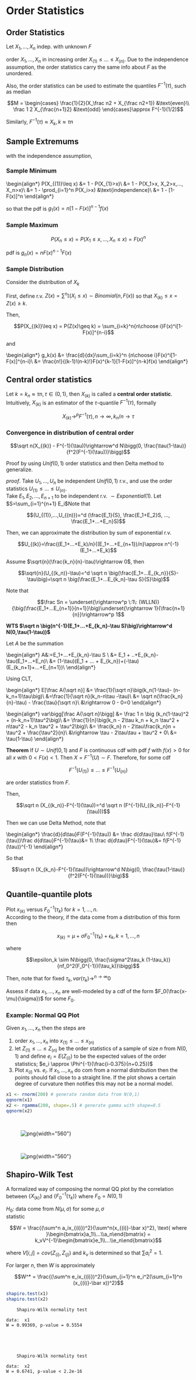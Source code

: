 # Order Statistics

## Order Statistics

Let $X_1,...,X_n$ indep. with unknown $F$

order $X_1,...,X_n$ in increasing order $X_{(1)}\leq ... \leq X_{(n)}$. Due to the independence assumption, the order statistics carry the same info about $F$ as the unordered.  

Also, the order statistics can be used to estimate the quantiles $F^{-1}(\tau)$, such as median 

$$M = \begin{cases}
\frac{1}{2}(X_\frac n2 + X_{\frac n2+1}) &\text{even}\\
\frac 1 2 X_{\frac{n+1}2} &\text{odd}
\end{cases}\approx F^{-1}(1/2)$$ 

Similarly, $F^{-1}(\tau)\approx X_{k}, k \approx \tau n$

## Sample Extremums
with the independence assumption, 

### Sample Minimum

\begin{align*}
P(X_{(1)}\leq x) &= 1 - P(X_{1}>x)\\
&= 1 - P(X_1>x, X_2>x,..., X_n>x)\\
&= 1 - \prod_{i=1}^n P(X_i>x) &\text{independence}\\
&= 1 - [1-F(x)]^n
\end{align*}

so that the pdf is $g_1(x) = n[1-F(x)]^{n-1}f(x)$
### Sample Maximum

$$P(X_{n}\leq x) = P(X_1\leq x, ..., X_n\leq x)= F(x)^n$$

pdf is $g_n(x) = nF(x)^{n-1}F(x)$

### Sample Distribution
Consider the distribution of $X_{k}$

First, define r.v. $Z(x) = \sum^n\mathbb I(X_i\leq x) \sim Binomial(n,F(x))$ so that $X_{(k)}\leq x = Z(x)\geq k$. 

Then, 

$$P(X_{(k)}\leq x) = P(Z(x)\geq k) = \sum_{i=k}^n{n\choose i}F(x)^i[1-F(x)]^{n-i}$$

and 

\begin{align*}
g_k(x) &= \frac{d}{dx}\sum_{i=k}^n {n\choose i}F(x)^i[1-F(x)]^{n-i}\\
&= \frac{n!}{(k-1)!(n-k)!}F(x)^{k-1}[1-F(x)]^{n-k}f(x)
\end{align*}

## Central order statistics
Let $k = k_n\approx \tau n, \tau \in (0,1)$, then $X_{(k)}$ is called a __central order statistic__.  
Intuitively, $X_{(k)}$ is an estimator of the $\tau$-quantile $F^{-1}(\tau)$, formally 

$$X_{(k)} \rightarrow^p F^{-1}(\tau), n\rightarrow \infty, k_n/n\rightarrow \tau$$

### Convergence in distribution of central order 

$$\sqrt n(X_{(k)} - F^{-1}(\tau))\rightarrow^d N\bigg(0, \frac{\tau(1-\tau)}{f^2(F^{-1}(\tau))}\bigg)$$

Proof by using $Unif(0,1)$ order statistics and then Delta method to generalize.

_proof_. Take $U_1,...,U_n$ be independent $Unif(0,1)$ r.v., and use the order statistics $U_{(1)}\leq ... \leq U_{(n)}$.  
Take $E_1,E_2,...,E_{n+1}$ to be independent r.v. $\sim Exponential(1)$. Let $S=\sum_{i=1}^{n+1}
E_i$Note that 

$$(U_{(1)},...,U_{(n)})=^d (\frac{E_1}{S}, \frac{E_1+E_2}S, ..., \frac{E_1+...+E_n}S)$$

Then, we can approximate the distribution by sum of exponential r.v. 

$$U_{(k)}=\frac{(E_1+...+E_k)/n}{(E_1+...+E_{n+1})/n}\approx n^{-1}(E_1+...+E_k)$$

Assume $\sqrt{n}(\frac{k_n}{n}-\tau)\rightarrow 0$, then 

$$\sqrt{n}(U_{(k_n)}-\tau)=^d \sqrt n \big(\frac{E_1+...E_{k_n}}{S}-\tau\big)=\sqrt n \big(\frac{E_1+...E_{k_n}-\tau S}{S}\big)$$

Note that 

$$\frac Sn = \underset{\rightarrow^p \:1\: (WLLN)}{\big(\frac{E_1+...E_{n+1}}{n+1}}\big)\underset{\rightarrow 1}{\frac{n+1}{n}}\rightarrow^p 1$$

__WTS $\sqrt n \big(n^{-1}(E_1+...+E_{k_n}-\tau S)\big)\rightarrow^d N(0,\tau(1-\tau))$__

Let $A$ be the summation

\begin{align*}
A&:=E_1+...+E_{k_n}-\tau S \\
&= E_1 + ..+E_{k_n}-\tau(E_1+...+E_n)\\
&= (1-\tau)(E_1 + ... + E_{k_n})+(-\tau)(E_{k_n+1}+...+E_{n+1})\\
\end{align*}

Using CLT, 

\begin{align*}
E[\frac A{\sqrt n}] &= \frac{1}{\sqrt n}\big(k_n(1-\tau)- (n-k_n+1)\tau\big)\\
&=\frac{1}{\sqrt n}(k_n-n\tau -\tau)\\
&= \sqrt n(\frac{k_n}{n}-\tau) - \frac{\tau}{\sqrt n}\\
&\rightarrow 0 - 0=0
\end{align*}

\begin{align*}
var\bigg[\frac A{\sqrt n}\bigg] &= \frac 1 n \big (k_n(1-\tau)^2 + (n-k_n+1)\tau^2\big)\\
&= \frac{1}{n}\big(k_n - 2\tau k_n + k_n \tau^2 + n\tau^2 - k_n \tau^2 + \tau^2\big)\\
&= \frac{k_n} n - 2\tau\frac{k_n}n + \tau^2 + \frac{\tau^2}{n}\\
&\rightarrow \tau - 2\tau\tau + \tau^2 + 0\\
&= \tau(1-\tau)
\end{align*}

__Theorem__ If $U\sim Unif(0,1)$ and $F$ is continuous cdf with pdf $f$ with $f(x)>0$ for all $x$ with $0<F(x)<1$. Then $X=F^{-1}(U)\sim F$. Therefore, for some cdf 

$$F^{-1}(U_{(1)})\leq ... \leq F^{-1}(U_{(n)})$$ 

are order statistics from $F$. 

Then, 

$$\sqrt n (X_{(k_n)}-F^{-1}(\tau))=^d \sqrt n (F^{-1}(U_{(k_n)}-F^{-1}(\tau)))$$

Then we can use Delta Method, note that

\begin{align*}
\frac{d}{d\tau}F(F^{-1}(\tau)) &= \frac d{d\tau}\tau\\
f(F^{-1}(\tau))\frac d{d\tau}F^{-1}(\tau)&= 1\\
\frac d{d\tau}F^{-1}(\tau)&= f(F^{-1}(\tau))^{-1}
\end{align*}

So that 

$$\sqrt n (X_{k_n}-F^{-1}(\tau))\rightarrow^d N\big(0, \frac{\tau(1-\tau)}{f^2(F^{-1}(\tau))}\big)$$

## Quantile-quantile plots
Plot $x_{(k)}$ versus $F_0^{-1}(\tau_k)$ for $k=1,...,n$.  
According to the theory, if the data come from a distribution of this form then 

$$x_{(k)} = \mu + \sigma F_0^{-1}(\tau_k) + \epsilon_k, k=1,...,n$$

where 

$$\epsilon_k \sim N\bigg(0, \frac{\sigma^2\tau_k (1-\tau_k)}{nf_0^2(F_0^{-1})(\tau_k)}\bigg)$$

Then, note that for fixed $\tau_k, var(\tau_k)\rightarrow^{n\rightarrow \infty}0$  

Assess if data $x_1,...,x_n$ are well-modeled by a cdf of the form $F_0(\frac{x-\mu}{\sigma})$ for some $F_0$. 

### Example: Normal QQ Plot
Given $x_1,...,x_n$ then the steps are 

 1. order $x_1,...,x_n$ into $x_{(1)}\leq ...\leq x_{(n)}$
 2. let $Z_{(1)}\leq ... \leq Z_{(n)}$ be the order statistics of a sample of size $n$ from $N(0,1)$ and define $e_i = E(Z_{(i)})$ to be the expected values of the order statistics; $e_i \approx \Phi^{-1}(\frac{i-0.375}{n+0.25})$ 
 3. Plot $x_{(i)}$ vs. $e_i$. If $x_1,...,x_n$ do com from a normal distribution then the points should fall close to a straight line. If the plot shows a certain degree of curvature then notifies this may not be a normal model. 


```r
x1 <- rnorm(200) # generate random data from N(0,1)
qqnorm(x1) 
x2 <- rgamma(200, shape=.5) # generate gamma with shape=0.5
qqnorm(x2)
```


​<figure markdown>
![png](assets/order_statistics_10_0.png){width="560"}
</figure>

​<figure markdown>
![png](assets/order_statistics_10_1.png){width="560"}
</figure>


## Shapiro-Wilk Test
A formalized way of composing the normal QQ plot by the correlation between $\{X_{(k)}\}$ and $\{F_0^{-1}(\tau_k)\}$ where $F_0 = N(0,1)$

$H_0:$ data come from $N(\mu,\sigma)$ for some $\mu,\sigma$  
statistic 

$$W = \frac{(\sum^n a_ix_{(i)})^2}{\sum^n(x_{(i)}-\bar x)^2}, \text{ where }\begin{bmatrix}a_1\\...\\a_n\end{bmatrix} = k_vV^{-1}\begin{bmatrix}e_1\\...\\e_n\end{bmatrix}$$

where $V[i,j] = cov(Z_{(i)}, Z_{(j)})$ and $k_v$ is determined so that $\sum a_i^2 = 1$. 

For larger $n$, then $W$ is approximately 

$$W^* = \frac{(\sum^n e_ix_{(i)})^2}{\sum_{i=1}^n e_i^2(\sum_{i=1}^n (x_{(i)}-\bar x))^2}$$


```r
shapiro.test(x1)
shapiro.test(x2)
```


    
    	Shapiro-Wilk normality test
    
    data:  x1
    W = 0.99369, p-value = 0.5554
    



    
    	Shapiro-Wilk normality test
    
    data:  x2
    W = 0.6741, p-value < 2.2e-16
    

